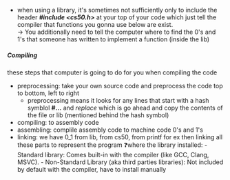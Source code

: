 - when using a library, it's sometimes not sufficiently only to include the header ***#include <cs50.h>*** at your top of your code which just tell the compiler that functions you gonna use below are exist. <br>
  → You additionally need to tell the computer where to find the 0's and 1's that someone has written to implement a function (inside the lib)

##### Compiling
these steps that computer is going to do for you when compiling the code 
- preprocessing: take your own source code and preprocess the code top to bottom, left to right
  - preprocessing means it looks for any lines that start with a hash symblol **#...** and _replace_ which is go ahead and copy the contents of the file or lib (mentioned behind the hash symbol)
- compiling: to assembly code 
- assembling: complile assembly code to machine code 0's and 1's
- linking: we have 0_1 from lib, from cs50, from printf for ex then linking all these parts to represent the program
    ❓where the library installed: 
      - Standard library: Comes built-in with the compiler (like GCC, Clang, MSVC).
      - Non-Standard Library (aka third parties libraries): Not included by default with the compiler, have to install manually